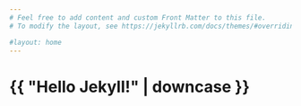 ```yaml
---
# Feel free to add content and custom Front Matter to this file.
# To modify the layout, see https://jekyllrb.com/docs/themes/#overriding-theme-defaults

#layout: home
---
```

<html>
  <head>
    <meta charset="utf-8">
    <title>Home</title>
  </head>
  <body>
    <h1>{{ "Hello Jekyll!" | downcase }}</h1>
  </body>
</html>

